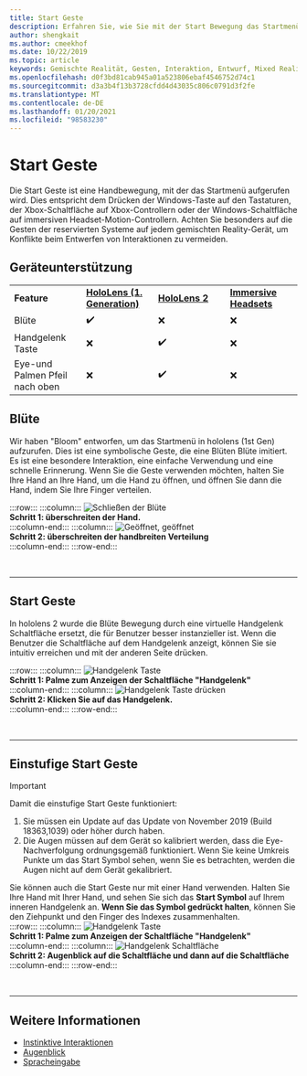 ```yaml
---
title: Start Geste
description: Erfahren Sie, wie Sie mit der Start Bewegung das Startmenü auf hololens und in Windows Mixed Reality-immersiven Headsets aufzurufen.
author: shengkait
ms.author: cmeekhof
ms.date: 10/22/2019
ms.topic: article
keywords: Gemischte Realität, Gesten, Interaktion, Entwurf, Mixed Reality-Headset, Windows Mixed Reality-Headset, Virtual Reality-Headset, hololens, mrtk, Mixed Reality Toolkit, Bloom
ms.openlocfilehash: d0f3bd81cab945a01a523806ebaf4546752d74c1
ms.sourcegitcommit: d3a3b4f13b3728cfdd4d43035c806c0791d3f2fe
ms.translationtype: MT
ms.contentlocale: de-DE
ms.lasthandoff: 01/20/2021
ms.locfileid: "98583230"
---
```

# <a name="start-gesture"></a>Start Geste

Die Start Geste ist eine Handbewegung, mit der das Startmenü aufgerufen wird. Dies entspricht dem Drücken der Windows-Taste auf den Tastaturen, der Xbox-Schaltfläche auf Xbox-Controllern oder der Windows-Schaltfläche auf immersiven Headset-Motion-Controllern. Achten Sie besonders auf die Gesten der reservierten Systeme auf jedem gemischten Reality-Gerät, um Konflikte beim Entwerfen von Interaktionen zu vermeiden.

## <a name="device-support"></a>Geräteunterstützung

<table>
    <colgroup>
    <col width="25%" />
    <col width="25%" />
    <col width="25%" />
    <col width="25%" />
    </colgroup>
    <tr>
        <td><strong>Feature</strong></td>
        <td><a href="/hololens/hololens1-hardware"><strong>HoloLens (1. Generation)</strong></a></td>
        <td><a href="https://docs.microsoft.com/hololens/hololens2-hardware"><strong>HoloLens 2</strong></td>
        <td><a href="../discover/immersive-headset-hardware-details.md"><strong>Immersive Headsets</strong></a></td>
    </tr>
     <tr>
        <td>Blüte</td>
        <td>✔️</td>
        <td>❌</td>
        <td>❌</td>
    </tr>
     <tr>
        <td>Handgelenk Taste</td>
        <td>❌</td>
        <td>✔️</td>
        <td>❌</td>
    </tr>
    <tr>
        <td>Eye-und Palmen Pfeil nach oben</td>
        <td>❌</td>
        <td>✔️</td>
        <td>❌</td>
    </tr>
</table>

## <a name="bloom"></a>Blüte

Wir haben "Bloom" entworfen, um das Startmenü in hololens (1st Gen) aufzurufen. Dies ist eine symbolische Geste, die eine Blüten Blüte imitiert. Es ist eine besondere Interaktion, eine einfache Verwendung und eine schnelle Erinnerung. Wenn Sie die Geste verwenden möchten, halten Sie Ihre Hand an Ihre Hand, um die Hand zu öffnen, und öffnen Sie dann die Hand, indem Sie Ihre Finger verteilen.

:::row:::
    :::column:::
        ![Schließen der Blüte](images/bloom-close.png)<br>
        **Schritt 1: überschreiten der Hand.**<br>
    :::column-end:::
    :::column:::
        ![Geöffnet, geöffnet](images/bloom-open.png)<br>
        **Schritt 2: überschreiten der handbreiten Verteilung**<br>
    :::column-end:::
:::row-end:::

<br>

---

## <a name="start-gesture"></a>Start Geste

In hololens 2 wurde die Blüte Bewegung durch eine virtuelle Handgelenk Schaltfläche ersetzt, die für Benutzer besser instanzieller ist. Wenn die Benutzer die Schaltfläche auf dem Handgelenk anzeigt, können Sie sie intuitiv erreichen und mit der anderen Seite drücken.

:::row:::
    :::column:::
        ![Handgelenk Taste](images/wrist-button-ready.png)<br>
        **Schritt 1: Palme zum Anzeigen der Schaltfläche "Handgelenk"**<br>
    :::column-end:::
    :::column:::
        ![Handgelenk Taste drücken](images/wrist-button-press.png)<br>
        **Schritt 2: Klicken Sie auf das Handgelenk.**<br>
    :::column-end:::
:::row-end:::

<br>

---

## <a name="one-handed-start-gesture"></a>Einstufige Start Geste

> [!IMPORTANT]
> Damit die einstufige Start Geste funktioniert:
>
> 1. Sie müssen ein Update auf das Update von November 2019 (Build 18363,1039) oder höher durch haben.
> 1. Die Augen müssen auf dem Gerät so kalibriert werden, dass die Eye-Nachverfolgung ordnungsgemäß funktioniert. Wenn Sie keine Umkreis Punkte um das Start Symbol sehen, wenn Sie es betrachten, werden die Augen nicht auf dem Gerät gekalibriert.

Sie können auch die Start Geste nur mit einer Hand verwenden. Halten Sie Ihre Hand mit Ihrer Hand, und sehen Sie sich das **Start Symbol** auf Ihrem inneren Handgelenk an. **Wenn Sie das Symbol gedrückt halten**, können Sie den Ziehpunkt und den Finger des Indexes zusammenhalten.<br>
:::row:::
    :::column:::
        ![Handgelenk Taste](images/wrist-button-ready.png)<br>
        **Schritt 1: Palme zum Anzeigen der Schaltfläche "Handgelenk"**<br>
    :::column-end:::
    :::column:::
        ![Handgelenk Schaltfläche](images/wrist-button-pinch.png)<br>
        **Schritt 2: Augenblick auf die Schaltfläche und dann auf die Schaltfläche**<br>
    :::column-end:::
:::row-end:::

<br>

---

## <a name="see-also"></a>Weitere Informationen

* [Instinktive Interaktionen](interaction-fundamentals.md)
* [Augenblick](eye-tracking.md)
* [Spracheingabe](voice-input.md)